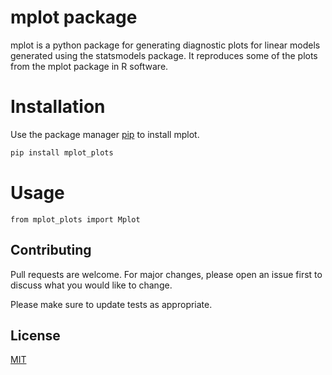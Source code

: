 

# mplot package

mplot is a python package for generating diagnostic plots for linear models generated using the statsmodels package.
It reproduces some of the plots from the mplot package in R software.

# Installation

Use the package manager [pip](https://pip.pypa.io/en/stable/) to install mplot.

```bash
pip install mplot_plots
```

# Usage 
```pyhton
from mplot_plots import Mplot
```

## Contributing
Pull requests are welcome. For major changes, please open an issue first to discuss what you would like to change.

Please make sure to update tests as appropriate.

## License
[MIT](https://choosealicense.com/licenses/mit/)